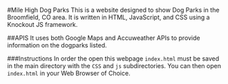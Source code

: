 #Mile  High Dog Parks
This is a website designed to show Dog Parks in the Broomfield, CO area. It is written in HTML, JavaScript, and CSS using a Knockout JS framework.

##APIS
It uses both Google Maps and Accuweather APIs to provide information on the dogparks listed.

###Instructions
In order the open this webpage `index.html` must be saved in the main directory with the `CSS` and `js` subdirectories. You can then open `index.html` in your Web Browser of Choice.